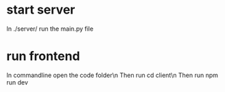 # start server

In ./server/ run the main.py file

# run frontend

In commandline open the code folder\n
Then run cd client\n
Then run npm run dev